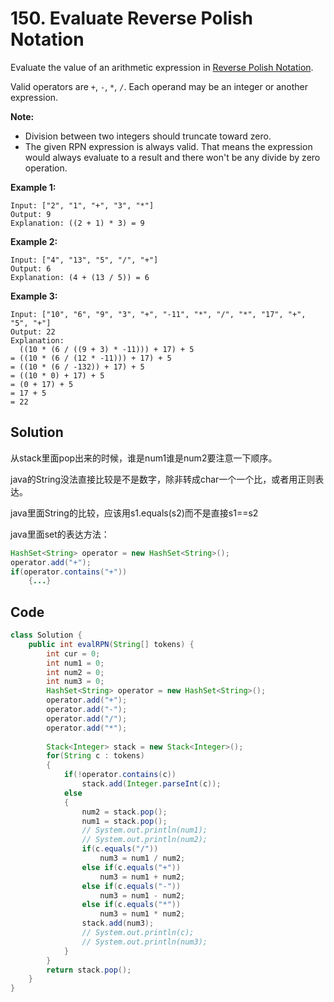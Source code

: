 # 150. Evaluate Reverse Polish Notation

Evaluate the value of an arithmetic expression in [Reverse Polish Notation](http://en.wikipedia.org/wiki/Reverse_Polish_notation).

Valid operators are `+`, `-`, `*`, `/`. Each operand may be an integer or another expression.

**Note:**

- Division between two integers should truncate toward zero.
- The given RPN expression is always valid. That means the expression would always evaluate to a result and there won't be any divide by zero operation.

**Example 1:**

```
Input: ["2", "1", "+", "3", "*"]
Output: 9
Explanation: ((2 + 1) * 3) = 9
```

**Example 2:**

```
Input: ["4", "13", "5", "/", "+"]
Output: 6
Explanation: (4 + (13 / 5)) = 6
```

**Example 3:**

```
Input: ["10", "6", "9", "3", "+", "-11", "*", "/", "*", "17", "+", "5", "+"]
Output: 22
Explanation: 
  ((10 * (6 / ((9 + 3) * -11))) + 17) + 5
= ((10 * (6 / (12 * -11))) + 17) + 5
= ((10 * (6 / -132)) + 17) + 5
= ((10 * 0) + 17) + 5
= (0 + 17) + 5
= 17 + 5
= 22
```



## Solution

从stack里面pop出来的时候，谁是num1谁是num2要注意一下顺序。

java的String没法直接比较是不是数字，除非转成char一个一个比，或者用正则表达。

java里面String的比较，应该用s1.equals(s2)而不是直接s1==s2

java里面set的表达方法：

```java
HashSet<String> operator = new HashSet<String>();
operator.add("+");
if(operator.contains("+"))
	{...}
```





## Code

```java
class Solution {
    public int evalRPN(String[] tokens) {
        int cur = 0;
        int num1 = 0;
        int num2 = 0;
        int num3 = 0;
        HashSet<String> operator = new HashSet<String>();
        operator.add("+");
        operator.add("-");
        operator.add("/");
        operator.add("*");
        
        Stack<Integer> stack = new Stack<Integer>();
        for(String c : tokens)
        {
            if(!operator.contains(c))
                stack.add(Integer.parseInt(c));
            else
            {
                num2 = stack.pop();
                num1 = stack.pop();
                // System.out.println(num1);
                // System.out.println(num2);
                if(c.equals("/"))
                    num3 = num1 / num2;
                else if(c.equals("+"))
                    num3 = num1 + num2;
                else if(c.equals("-"))
                    num3 = num1 - num2;
                else if(c.equals("*"))
                    num3 = num1 * num2;
                stack.add(num3);
                // System.out.println(c);
                // System.out.println(num3);
            }
        }
        return stack.pop();
    }
}
```

